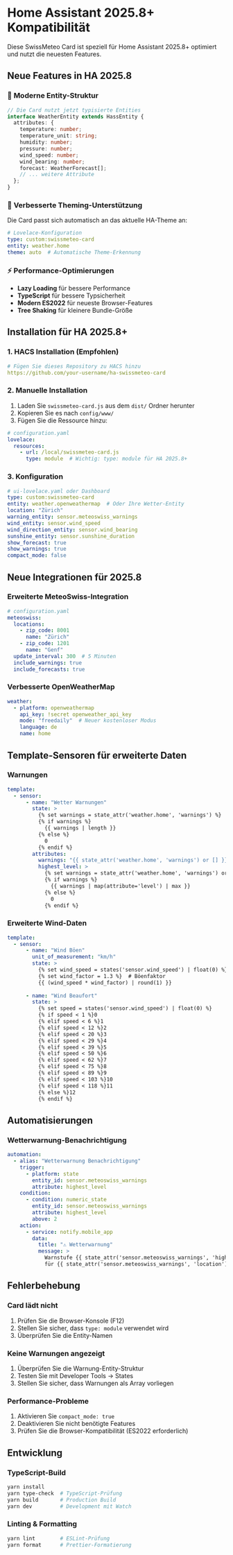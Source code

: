 # Home Assistant 2025.8+ Kompatibilität

Diese SwissMeteo Card ist speziell für Home Assistant 2025.8+ optimiert und nutzt die neuesten Features.

## Neue Features in HA 2025.8

### 🔄 **Moderne Entity-Struktur**
```typescript
// Die Card nutzt jetzt typisierte Entities
interface WeatherEntity extends HassEntity {
  attributes: {
    temperature: number;
    temperature_unit: string;
    humidity: number;
    pressure: number;
    wind_speed: number;
    wind_bearing: number;
    forecast: WeatherForecast[];
    // ... weitere Attribute
  };
}
```

### 🎨 **Verbesserte Theming-Unterstützung**
Die Card passt sich automatisch an das aktuelle HA-Theme an:

```yaml
# Lovelace-Konfiguration
type: custom:swissmeteo-card
entity: weather.home
theme: auto  # Automatische Theme-Erkennung
```

### ⚡ **Performance-Optimierungen**
- **Lazy Loading** für bessere Performance
- **TypeScript** für bessere Typsicherheit
- **Modern ES2022** für neueste Browser-Features
- **Tree Shaking** für kleinere Bundle-Größe

## Installation für HA 2025.8+

### 1. **HACS Installation (Empfohlen)**
```yaml
# Fügen Sie dieses Repository zu HACS hinzu
https://github.com/your-username/ha-swissmeteo-card
```

### 2. **Manuelle Installation**
1. Laden Sie `swissmeteo-card.js` aus dem `dist/` Ordner herunter
2. Kopieren Sie es nach `config/www/`
3. Fügen Sie die Ressource hinzu:

```yaml
# configuration.yaml
lovelace:
  resources:
    - url: /local/swissmeteo-card.js
      type: module  # Wichtig: type: module für HA 2025.8+
```

### 3. **Konfiguration**
```yaml
# ui-lovelace.yaml oder Dashboard
type: custom:swissmeteo-card
entity: weather.openweathermap  # Oder Ihre Wetter-Entity
location: "Zürich"
warning_entity: sensor.meteoswiss_warnings
wind_entity: sensor.wind_speed
wind_direction_entity: sensor.wind_bearing
sunshine_entity: sensor.sunshine_duration
show_forecast: true
show_warnings: true
compact_mode: false
```

## Neue Integrationen für 2025.8

### **Erweiterte MeteoSwiss-Integration**
```yaml
# configuration.yaml
meteoswiss:
  locations:
    - zip_code: 8001
      name: "Zürich"
    - zip_code: 1201  
      name: "Genf"
  update_interval: 300  # 5 Minuten
  include_warnings: true
  include_forecasts: true
```

### **Verbesserte OpenWeatherMap**
```yaml
weather:
  - platform: openweathermap
    api_key: !secret openweather_api_key
    mode: "freedaily"  # Neuer kostenloser Modus
    language: de
    name: home
```

## Template-Sensoren für erweiterte Daten

### **Warnungen**
```yaml
template:
  - sensor:
      - name: "Wetter Warnungen"
        state: >
          {% set warnings = state_attr('weather.home', 'warnings') %}
          {% if warnings %}
            {{ warnings | length }}
          {% else %}
            0
          {% endif %}
        attributes:
          warnings: "{{ state_attr('weather.home', 'warnings') or [] }}"
          highest_level: >
            {% set warnings = state_attr('weather.home', 'warnings') or [] %}
            {% if warnings %}
              {{ warnings | map(attribute='level') | max }}
            {% else %}
              0
            {% endif %}
```

### **Erweiterte Wind-Daten**
```yaml
template:
  - sensor:
      - name: "Wind Böen"
        unit_of_measurement: "km/h"
        state: >
          {% set wind_speed = states('sensor.wind_speed') | float(0) %}
          {% set wind_factor = 1.3 %}  # Böenfaktor
          {{ (wind_speed * wind_factor) | round(1) }}
        
      - name: "Wind Beaufort"
        state: >
          {% set speed = states('sensor.wind_speed') | float(0) %}
          {% if speed < 1 %}0
          {% elif speed < 6 %}1
          {% elif speed < 12 %}2
          {% elif speed < 20 %}3
          {% elif speed < 29 %}4
          {% elif speed < 39 %}5
          {% elif speed < 50 %}6
          {% elif speed < 62 %}7
          {% elif speed < 75 %}8
          {% elif speed < 89 %}9
          {% elif speed < 103 %}10
          {% elif speed < 118 %}11
          {% else %}12
          {% endif %}
```

## Automatisierungen

### **Wetterwarnung-Benachrichtigung**
```yaml
automation:
  - alias: "Wetterwarnung Benachrichtigung"
    trigger:
      - platform: state
        entity_id: sensor.meteoswiss_warnings
        attribute: highest_level
    condition:
      - condition: numeric_state
        entity_id: sensor.meteoswiss_warnings
        attribute: highest_level
        above: 2
    action:
      - service: notify.mobile_app
        data:
          title: "⚠️ Wetterwarnung"
          message: >
            Warnstufe {{ state_attr('sensor.meteoswiss_warnings', 'highest_level') }}
            für {{ state_attr('sensor.meteoswiss_warnings', 'location') }}
```

## Fehlerbehebung

### **Card lädt nicht**
1. Prüfen Sie die Browser-Konsole (F12)
2. Stellen Sie sicher, dass `type: module` verwendet wird
3. Überprüfen Sie die Entity-Namen

### **Keine Warnungen angezeigt**
1. Überprüfen Sie die Warnung-Entity-Struktur
2. Testen Sie mit Developer Tools → States
3. Stellen Sie sicher, dass Warnungen als Array vorliegen

### **Performance-Probleme**
1. Aktivieren Sie `compact_mode: true`
2. Deaktivieren Sie nicht benötigte Features
3. Prüfen Sie die Browser-Kompatibilität (ES2022 erforderlich)

## Entwicklung

### **TypeScript-Build**
```bash
yarn install
yarn type-check  # TypeScript-Prüfung
yarn build       # Production Build
yarn dev         # Development mit Watch
```

### **Linting & Formatting**
```bash
yarn lint        # ESLint-Prüfung
yarn format      # Prettier-Formatierung
```
